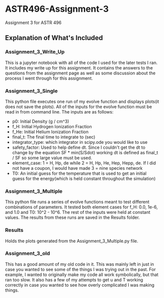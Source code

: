 # ASTR496-Assignment-3
Assignment 3 for ASTR 496

## Explanation of What's Included


### Assignment_3_Write_Up
This is a jupyter notebook with all of the code I used for the later tests I ran. It includes my write up for this assignment. It contains the answers to the questions from the assignment page as well as some discussion about the process I went through for this assignment.

### Assignment_3_Single
This python file executes one run of my evolve function and displays plots(it does not save the plots). All of the inputs for the evolve function must be read in from command line. The inputs are as follows:
* p0: Initial Density (g / cm^3)
* f_H: Initial Hydrogen Ionization Fraction
* f_He: Initial Helium Ionization Fraction
* final_t: The final time to integrate to (sec)
* integrator_type: which integrator in scipy.ode you would like to use
* safety_factor: Used to help define dt. Since I couldn't get the dt to change by the equation SF * min(S/Sdot) working dt is defined as final_t / SF so some large value must be used.
* element_case: 1 = H, Hp, de while 2 = H, Hp, He, Hep, Hepp, de. If I did not have a coupon, I would have made 3 = nine species network
* T0: An initial guess for the temperature that is used to get an initial guess for the energy(which is held constant throughout the simulation)

### Assignment_3_Multiple
This python file runs a series of evolve functions meant to test different combinations of parameters. It tested both element cases for f_H: 0.0, 1e-6, and 1.0 and T0: 10^2 - 10^6. The rest of the inputs were held at constant values. The results from these runs are saved in the Results folder.

### Results
Holds the plots generated from the Assignment_3_Multiple.py file.

### Assignment_3_old
This has a good amount of my old code in it. This was mainly left in just in case you wanted to see some of the things I was trying out in the past. For example, I wanted to originally make my code all work symbolically, but that ran too slow. It also has a few of my attempts to get u and T working correctly in case you wanted to see how overly complicated I was making things.
